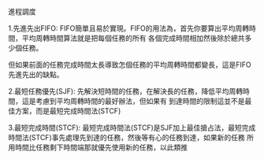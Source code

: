 進程調度

1.先進先出FIFO:
FIFO簡單且易於實現。FIFO的用法為，首先你要算出平均周轉時間，平均周轉時間算法就是把每個任務的所有
各個完成時間相加然後除於總共多少個任務。

但如果前面的任務完成時間太長導致怎個任務的平均周轉時間都變長，這是FIFO先進先出的缺點。

2.最短任務優先(SJF):
先解決短時間的任務，在解決長的任務，降低平均周轉時間，這是考慮到平均周轉時間的最好辦法，但如果有
到達時間的限制這並不是最佳方案，而是最短完成時間法(STCF)

3.最短完成時間(STCF):
最短完成時間法(STCF)是SJF加上最佳搶占法，最短完成時間法(STCF)事先處理先到達的任務，然後等有心的任務到達，如果新的任務
所用時間比任務剩下時間端那就優先使用新的任務，以此類推
